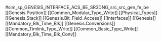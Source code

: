 #sim_sp_GENESIS_INTERFACE_ACS_BE_SR3DNG_src_src_gen_fe_be
[[Genesis.Position]]
[[Common_Modular_Type_Write]]
[[Physical_Types]]
[[Genesis.Stack]]
[[Genesis.Bit_Field_Access]]
[[Interfaces]]
[[Genesis]]
[[Mandatory_Blk_Time_Blk]]
[[Genesis.Conversions]]
[[Common_Timlink_Type_Write]]
[[Common_Basic_Type_Write]]
[[Mandatory_Blk_Time_Blk_Conv]]
